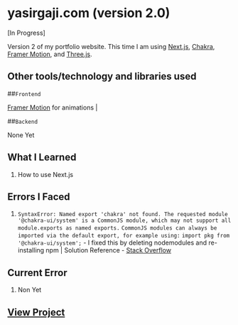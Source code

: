 # yasirgaji.com (version 2.0)

[In Progress]

Version 2 of my portfolio website. This time I am using [Next.js](https://nextjs.org/), [Chakra](https://chakra-ui.com/), [Framer Motion](https://www.framer.com/motion/), and [Three.js](https://threejs.org/).

## Other tools/technology and libraries used

  ##`Frontend`

  [Framer Motion](https://www.framer.com/motion/) for animations |

  ##`Backend`

  None Yet

## What I Learned

  1. How to use Next.js
  
## Errors I Faced

  1. `SyntaxError: Named export 'chakra' not found. The requested module '@chakra-ui/system' is a CommonJS module, which may not support all module.exports as named exports.`
  `CommonJS modules can always be imported via the default export, for example using:`
  `import pkg from '@chakra-ui/system';` - I fixed this by deleting nodemodules and re-installing npm | Solution Reference - [Stack Overflow](https://github.com/chakra-ui/chakra-ui/issues/7170)

## Current Error
  
  1. Non Yet

## [View Project](https://yasirgaji2.netlify.app)
